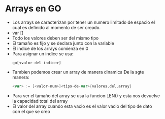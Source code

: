 # Arrays en GO

- Los arrays se caracterizan por tener un numero limitado de espacio el cual es definido al momento de ser creado.
- var <nombre> [<valor-nummerico>]<tipo-de-dato>
- Todo los valores deben ser del mismo tipo
- El tamaño es fijo y se declara junto con la variable
- El indice de los arrays comienza en 0
- Para asignar un indice se usa:
    ```
    go[<valor-del-indice>]
    ```
- Tambien podemos crear un array de manera dinamica
    De la sgte manera:
    ```go
    <var> := [<valor-num>]<tipo-de-var>{valores,del,array}
    ```
- Para ver el tamaño del array se usa la funcion LEN() y esta nos devuelve la capacidad total del array
- El valor del array cuando esta vacio es el valor vacio del tipo de dato con el que se creo
